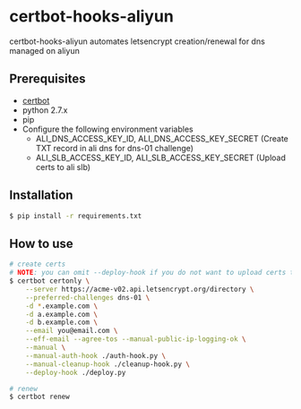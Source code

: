 # certbot-hooks-aliyun
certbot-hooks-aliyun automates letsencrypt creation/renewal for dns managed on aliyun



## Prerequisites

* [certbot](https://certbot.eff.org/docs/install.html)
* python 2.7.x
* pip
* Configure the following environment variables
  * ALI_DNS_ACCESS_KEY_ID, ALI_DNS_ACCESS_KEY_SECRET (Create TXT record in ali dns for dns-01 challenge)
  * ALI_SLB_ACCESS_KEY_ID, ALI_SLB_ACCESS_KEY_SECRET (Upload certs to ali slb)



## Installation



```sh
$ pip install -r requirements.txt
```



## How to use

```sh
# create certs
# NOTE: you can omit --deploy-hook if you do not want to upload certs to ali slb
$ certbot certonly \
	--server https://acme-v02.api.letsencrypt.org/directory \
	--preferred-challenges dns-01 \
	-d *.example.com \
	-d a.example.com \
	-d b.example.com \
	--email you@email.com \
	--eff-email	--agree-tos --manual-public-ip-logging-ok \
	--manual \
	--manual-auth-hook ./auth-hook.py \
	--manual-cleanup-hook ./cleanup-hook.py \
	--deploy-hook ./deploy.py

# renew
$ certbot renew
```
